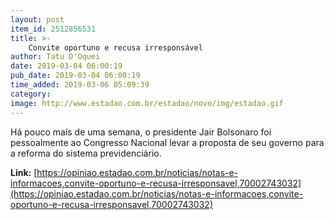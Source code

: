 ```yaml
---
layout: post
item_id: 2512856531
title: >-
    Convite oportuno e recusa irresponsável
author: Tatu D'Oquei
date: 2019-03-04 06:00:19
pub_date: 2019-03-04 06:00:19
time_added: 2019-03-06 05:09:39
category: 
image: http://www.estadao.com.br/estadao/novo/img/estadao.gif
---
```


Há pouco mais de uma semana, o presidente Jair Bolsonaro foi pessoalmente ao Congresso Nacional levar a proposta de seu governo para a reforma do sistema previdenciário.

**Link:** [https://opiniao.estadao.com.br/noticias/notas-e-informacoes,convite-oportuno-e-recusa-irresponsavel,70002743032](https://opiniao.estadao.com.br/noticias/notas-e-informacoes,convite-oportuno-e-recusa-irresponsavel,70002743032)

